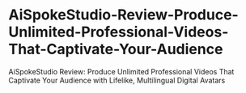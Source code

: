 # AiSpokeStudio-Review-Produce-Unlimited-Professional-Videos-That-Captivate-Your-Audience
AiSpokeStudio Review: Produce Unlimited Professional Videos That Captivate Your Audience with Lifelike, Multilingual Digital Avatars
